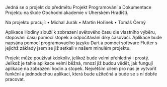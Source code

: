 Jedná se o projekt do předmětu Projekt Programování a Dokumentace Projektu na škole Obchodní akademie v Uherském Hradišti.


Na projektu pracují:
•	Michal Jurák
•	Martin Hořinek
•	Tomáš Černý


Aplikace Hodiny slouží k zobrazení světového času dle vlastního výběru, stopování času pomocí stopek a odpočítávání díky časovači. 
Aplikace bude napsána pomocí programovacího jazyku Dart a pomocí software Flutter s jejichž základy jsem se již setkali v našem minulém projektu.


Projekt může používat kdokoliv, jelikož bude velmi přehledný i prostý. Jelikož je tahle aplikace velmi běžná, mnozí již budou vědět, jak fungují aplikace na zobrazení hodin a stopek. Největším cílem pro nás je vytvořit funkční a jednoduchou aplikaci, která bude užitečná a bude se s ní dobře pracovat. 
